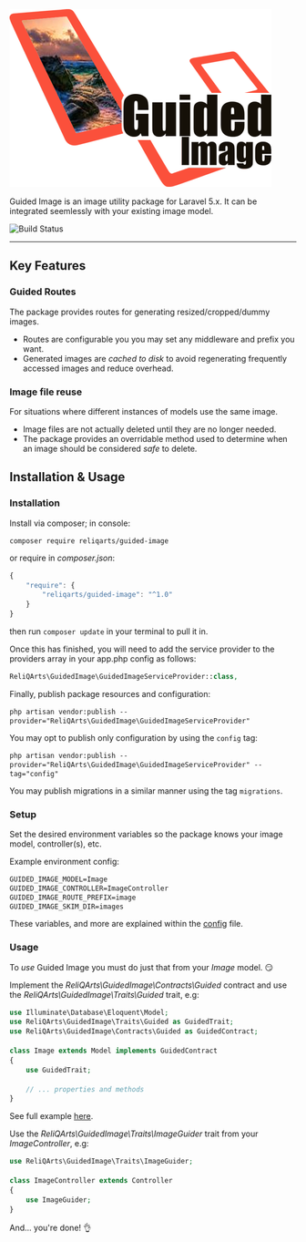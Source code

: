 ![Guided Image for Laravel](https://raw.githubusercontent.com/reliqarts/laravel-guided-image/master/docs/images/logo.png)

Guided Image is an image utility package for Laravel 5.x. It can be integrated seemlessly with your existing image model.

![Build Status](https://img.shields.io/circleci/project/ReliQArts/laravel-guided-image.svg?style=flat-square)

---

## Key Features

### Guided Routes

The package provides routes for generating resized/cropped/dummy images. 
- Routes are configurable you you may set any middleware and prefix you want.
- Generated images are *cached to disk* to avoid regenerating frequently accessed images and reduce overhead.

### Image file reuse

For situations where different instances of models use the same image.
- Image files are not actually deleted until they are no longer needed.  
- The package provides an overridable method used to determine when an image should be considered *safe* to delete. 

## Installation & Usage

### Installation

Install via composer; in console: 
```
composer require reliqarts/guided-image
``` 
or require in *composer.json*:
```js
{
    "require": {
        "reliqarts/guided-image": "^1.0"
    }
}
```
then run `composer update` in your terminal to pull it in.

Once this has finished, you will need to add the service provider to the providers array in your app.php config as follows:

```php
ReliQArts\GuidedImage\GuidedImageServiceProvider::class,
```

Finally, publish package resources and configuration:

```
php artisan vendor:publish --provider="ReliQArts\GuidedImage\GuidedImageServiceProvider"
``` 

You may opt to publish only configuration by using the `config` tag:

```
php artisan vendor:publish --provider="ReliQArts\GuidedImage\GuidedImageServiceProvider" --tag="config"
``` 
You may publish migrations in a similar manner using the tag `migrations`.

### Setup

Set the desired environment variables so the package knows your image model, controller(s), etc. 

Example environment config:
```
GUIDED_IMAGE_MODEL=Image
GUIDED_IMAGE_CONTROLLER=ImageController
GUIDED_IMAGE_ROUTE_PREFIX=image
GUIDED_IMAGE_SKIM_DIR=images
```

These variables, and more are explained within the [config](https://github.com/ReliQArts/laravel-guided-image/blob/master/src/config/config.php) file.

### Usage

To *use* Guided Image you must do just that from your *Image* model. :smirk:

Implement the *ReliQArts\GuidedImage\Contracts\Guided* contract and use the *ReliQArts\GuidedImage\Traits\Guided* trait, e.g:

```php
use Illuminate\Database\Eloquent\Model;
use ReliQArts\GuidedImage\Traits\Guided as GuidedTrait;
use ReliQArts\GuidedImage\Contracts\Guided as GuidedContract;

class Image extends Model implements GuidedContract
{
    use GuidedTrait;

    // ... properties and methods
}
```
See full example [here](https://github.com/ReliQArts/laravel-guided-image/blob/master/docs/examples/Image.php).

Use the *ReliQArts\GuidedImage\Traits\ImageGuider* trait from your *ImageController*, e.g:

```php
use ReliQArts\GuidedImage\Traits\ImageGuider;

class ImageController extends Controller
{
    use ImageGuider;
}

```

And... you're done! :ok_hand: